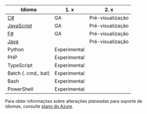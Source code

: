 |Idioma                                 |1. x         |2. x|
|-----------------------------------------|------------|---|
|[C#](../articles/azure-functions/functions-reference-csharp.md)|GA|Pré-visualização|
|[JavaScript](../articles/azure-functions/functions-reference-node.md)|GA|Pré-visualização|
|[F#](../articles/azure-functions/functions-reference-fsharp.md)|GA|Pré-visualização|
|[Java](../articles/azure-functions/functions-reference-java.md)||Pré-visualização|
|Python              |Experimental||
|PHP                 |Experimental||
|TypeScript          |Experimental||
|Batch (. cmd,. bat)  |Experimental||
|Bash                |Experimental||
|PowerShell          |Experimental||

Para obter informações sobre alterações planeadas para suporte de idiomas, consulte [plano do Azure](https://azure.microsoft.com/roadmap/?tag=functions).
